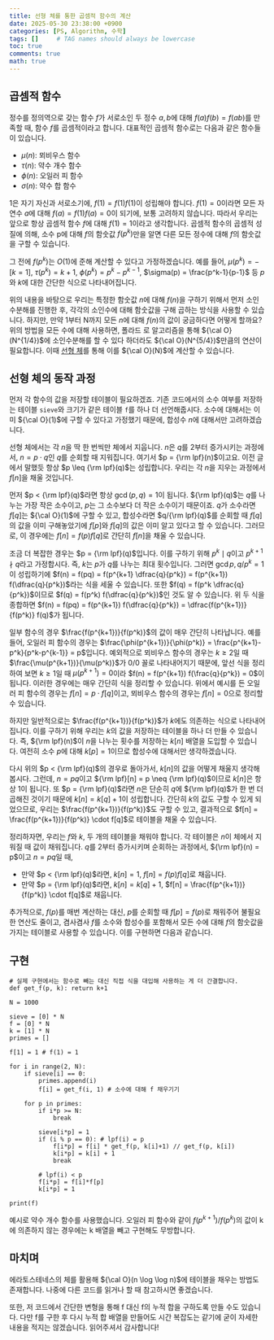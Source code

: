 ```yaml
---
title: 선형 체를 통한 곱셈적 함수의 계산
date: 2025-05-30 23:38:00 +0900
categories: [PS, Algorithm, 수학]
tags: []     # TAG names should always be lowercase
toc: true
comments: true
math: true
---
```


## 곱셈적 함수
정수를 정의역으로 갖는 함수 $f$가 서로소인 두 정수 $a, b$에 대해 $f(a)f(b) = f(ab)$를 만족할 때, 함수 $f$를 곱셈적이라고 합니다.
대표적인 곱셈적 함수로는 다음과 같은 함수들이 있습니다.
- $\mu(n)$: 뫼비우스 함수
- $\tau(n)$: 약수 개수 함수
- $\phi(n)$: 오일러 피 함수
- $\sigma(n)$: 약수 합 함수

$1$은 자기 자신과 서로소기에, $f(1) = f(1)f(1)$이 성립해야 합니다. $f(1) = 0$이라면 모든 자연수 $a$에 대해 $f(a) = f(1)f(a) = 0$이 되기에, 보통 고려하지 않습니다. 
따라서 우리는 앞으로 항상 곱셈적 함수 $f$에 대해 $f(1) = 1$이라고 생각합니다.
곱셈적 함수의 곱셈적 성질에 의해, 소수 p에 대해 $f$의 함숫값 $f(p^k)$만을 알면 다른 모든 정수에 대해 $f$의 함숫값을 구할 수 있습니다.

그 전에 $f(p^k)$는 $O(1)$에 준해 계산할 수 있다고 가정하겠습니다. 
예를 들어, $\mu(p^{k}) = -[k = 1]$, $\tau(p^k) = k+1$, $\phi(p^k) = p^k - p^{k-1}$, $\sigma(p) = \frac{p^k-1}{p-1}$ 등 $p$와 $k$에 대한 간단한 식으로 나타내어집니다.  

위의 내용을 바탕으로 우리는 특정한 함숫값 $n$에 대해 $f(n)$을 구하기 위해서 먼저 소인수분해를 진행한 후, 각각의 소인수에 대해 함숫값을 구해 곱하는 방식을 사용할 수 있습니다. 
하지만, 만약 1부터 N까지 모든 $n$에 대해 $f(n)$의 값이 궁금하다면 어떻게 할까요? 
위의 방법을 모든 수에 대해 사용하면, 폴라드 로 알고리즘을 통해 ${\cal O}(N^{1/4})$에 소인수분해를 할 수 있다 하더라도 ${\cal O}(N^{5/4})$만큼의 연산이 필요합니다. 
이때 [선형 체](https://p4per.dev/posts/Linear-Sieve/)를 통해 이를 ${\cal O}(N)$에 계산할 수 있습니다.

## 선형 체의 동작 과정
먼저 각 함수의 값을 저장할 테이블이 필요하겠죠. 기존 코드에서의 소수 여부를 저장하는 테이블 `sieve`와 크기가 같은 테이블 `f`를 하나 더 선언해줍시다. 소수에 대해서는 이미 ${\cal O}(1)$에 구할 수 있다고 가정했기 때문에, 합성수 $n$에 대해서만 고려하겠습니다.

선형 체에서는 각 $n$을 딱 한 번씩만 체에서 지웁니다. $n$은 $q$를 2부터 증가시키는 과정에서, $n = p \cdot q$인 $q$를 순회할 때 지워집니다. 여기서 $p = {\rm lpf}(n)$이고요. 이전 글에서 말했듯 항상 $p \leq {\rm lpf}(q)$는 성립합니다. 우리는 각 $n$을 지우는 과정에서 $f[n]$을 채울 것입니다.

먼저 $p < {\rm lpf}(q)$라면 항상 $\gcd(p, q) = 1$이 됩니다. ${\rm lpf}(q)$는 $q$를 나누는 가장 작은 소수이고, $p$는 그 소수보다 더 작은 소수이기 때문이죠. $q$가 소수라면 $f[q]$는 ${\cal O}(1)$에 구할 수 있고, 합성수라면 $q/{\rm lpf}(q)$를 순회할 때 $f[q]$의 값을 이미 구해놓았기에 $f[p]$와 $f[q]$의 값은 이미 알고 있다고 할 수 있습니다. 그러므로, 이 경우에는 $f[n] = f(p)f[q]$로 간단히 $f[n]$을 채울 수 있습니다. 

조금 더 복잡한 경우는 $p = {\rm lpf}(q)$입니다. 이를 구하기 위해 $p^k \mid q$이고 $p^{k+1} \nmid q$라고 가정합시다. 즉, $k$는 $p$가 $q$를 나누는 최대 횟수입니다. 그러면 $\gcd{p, q/p^k} = 1$이 성립하기에 $f(n) = f(pq) = f(p^{k+1} \dfrac{q}{p^k}) = f(p^{k+1}) f(\dfrac{q}{p^k})$라는 식을 세울 수 있습니다. 또한 $f(q) = f(p^k \dfrac{q}{p^k})$이므로 $f(q) = f(p^k) f(\dfrac{q}{p^k})$인 것도 알 수 있습니다. 위 두 식을 종합하면 $f(n) = f(pq) = f(p^{k+1}) f(\dfrac{q}{p^k}) = \dfrac{f(p^{k+1})}{f(p^k)} f(q)$가 됩니다.

일부 함수의 경우 $\frac{f(p^{k+1})}{f(p^k)}$의 값이 매우 간단히 나타납니다. 예를 들어, 오일러 피 함수의 경우는 $\frac{\phi(p^{k+1})}{\phi(p^k)} = \frac{p^{k+1}-p^k}{p^k-p^{k-1}} = p$입니다. 예외적으로 뫼비우스 함수의 경우는 $k \geq 2$일 때 $\frac{\mu(p^{k+1})}{\mu(p^k)}$가 $0/0$ 꼴로 나타내어지기 때문에, 앞선 식을 정리하여 보면 $k \geq 1$일 때 $\mu(p^{k+1}) = 0$이라 $f(n) = f(p^{k+1}) f(\frac{q}{p^k}) = 0$이 됩니다. 이러한 경우에는 매우 간단히 식을 정리할 수 있습니다. 위에서 예시를 든 오일러 피 함수의 경우는 $f[n] = p \cdot f[q]$이고, 뫼비우스 함수의 경우는 $f[n] = 0$으로 정리할 수 있습니다.

하지만 일반적으로는 $\frac{f(p^{k+1})}{f(p^k)}$가 $k$에도 의존하는 식으로 나타내어집니다. 이를 구하기 위해 우리는 $k$의 값을 저장하는 테이블을 하나 더 만들 수 있습니다. 즉, ${\rm lpf}(n)$이 $n$을 나누는 횟수를 저장하는 $k[n]$ 배열을 도입할 수 있습니다. 여전히 소수 $p$에 대해 $k[p] = 1$이므로 합성수에 대해서만 생각하겠습니다. 

다시 위의 $p < {\rm lpf}(q)$의 경우로 돌아가서, $k[n]$의 값을 어떻게 채울지 생각해봅시다. 그런데, $n = pq$이고 ${\rm lpf}[n] = p \neq {\rm lpf}(q)$이므로 $k[n]$은 항상 1이 됩니다. 또 $p = {\rm lpf}(q)$라면 $n$은 단순히 $q$에 ${\rm lpf}(q)$가 한 번 더 곱해진 것이기 때문에 $k[n] = k[q]+1$이 성립합니다. 간단히 $k$의 값도 구할 수 있게 되었으므로, 우리는 $\frac{f(p^{k+1})}{f(p^k)}$도 구할 수 있고, 결과적으로 $f[n] = \frac{f(p^{k+1})}{f(p^k)} \cdot f[q]$로 테이블을 채울 수 있습니다.

정리하자면, 우리는 $f$와 $k$, 두 개의 테이블을 채워야 합니다. 각 테이블은 $n$이 체에서 지워질 때 값이 채워집니다. $q$를 2부터 증가시키며 순회하는 과정에서, ${\rm lpf}(n) = p$이고 $n = pq$일 때, 
- 만약 $p < {\rm lpf}(q)$라면, $k[n] = 1$, $f[n] = f(p)f[q]$로 채웁니다.
- 만약 $p = {\rm lpf}(q)$라면, $k[n] = k[q]+1$, $f[n] =  \frac{f(p^{k+1})}{f(p^k)} \cdot f[q]$로 채웁니다.

추가적으로, $f(p)$를 매번 계산하는 대신, $p$를 순회할 때 $f[p] = f(p)$로 채워주어 불필요한 연산도 줄이고, 겸사겸사 $f$를 소수와 합성수를 포함해서 모든 수에 대해 $f$의 함숫값을 가지는 테이블로 사용할 수 있습니다. 이를 구현하면 다음과 같습니다.

## 구현
```
# 실제 구현에서는 함수로 빼는 대신 직접 식을 대입해 사용하는 게 더 간결합니다.
def get_f(p, k): return k+1 

N = 1000

sieve = [0] * N
f = [0] * N
k = [1] * N
primes = []

f[1] = 1 # f(1) = 1

for i in range(2, N):
    if sieve[i] == 0:
        primes.append(i)
        f[i] = get_f(i, 1) # 소수에 대해 f 채우기기
    
    for p in primes:
        if i*p >= N:
            break
        
        sieve[i*p] = 1
        if (i % p == 0): # lpf(i) = p
            f[i*p] = f[i] * get_f(p, k[i]+1) // get_f(p, k[i])
            k[i*p] = k[i] + 1
            break
        
        # lpf(i) < p
        f[i*p] = f[i]*f[p]
        k[i*p] = 1

print(f)
```

예시로 약수 개수 함수를 사용했습니다.
오일러 피 함수와 같이 $f(p^{k+1})/f(p^k)$의 값이 k에 의존하지 않는 경우에는 k 배열을 빼고 구현해도 무방합니다.

## 마치며
에라토스테네스의 체를 활용해 ${\cal O}(n \log \log n)$에 테이블을 채우는 방법도 존재합니다. 나중에 다른 코드를 읽거나 할 때 참고하시면 좋겠습니다.

또한, 저 코드에서 간단한 변형을 통해 f 대신 f의 누적 합을 구하도록 만들 수도 있습니다. 다만 f를 구한 후 다시 누적 합 배열을 만들어도 시간 복잡도는 같기에 굳이 자세한 내용을 적지는 않겠습니다. 읽어주셔서 감사합니다!